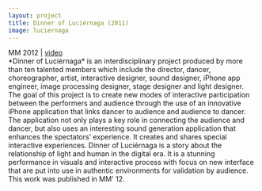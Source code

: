 ```yaml
---
layout: project
title: Dinner of Luciérnaga (2011)
image: luciernaga
---
```

<div class="metadata">MM 2012 | <a href="https://www.youtube.com/watch?v=EGUl00nS2Gs">video</a></div>
*Dinner of Luciérnaga* is an interdisciplinary project produced by more than ten talented members which include the director, dancer, choreographer, artist, interactive designer, sound designer, iPhone app engineer, image processing designer, stage designer and light designer. The goal of this project is to create new modes of interactive participation between the performers and audience through the use of an innovative iPhone application that links dancer to audience and audience to dancer. The application not only plays a key role in connecting the audience and dancer, but also uses an interesting sound generation application that enhances the spectators’ experience. It creates and shares special interactive experiences. Dinner of Luciérnaga is a story about the relationship of light and human in the digital era. It is a stunning performance in visuals and interactive process with focus on new interface that are put into use in authentic environments for validation by audience. This work was published in MM' 12.
